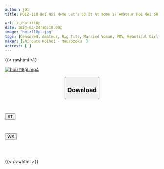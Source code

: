 ```yaml
---
author: j91
title: HOIZ-118 Hoi Hoi Home Let's Do It At Home 17 Amateur Hoi Hoi SH / Personal Shooting / One Night / Matching App / Home / Amateur / Beautiful Girl / Married Woman / Housewife / Older Sister / Gonzo / Big Breasts / Beautiful Breasts / Big Butt / Fair Skin / Squirting / Waist・Electric Massager・Documentary・Slut・Neat And Clean・Facials・Drinking

url: /v/hoiz118pl
date: 2024-03-24T16:10:00Z
image: "hoiz118pl.jpg"
tags: [Censored, Amateur, Big Tits, Married Woman, POV, Beautiful Girl, 4HR+	]
maker: [Shirouto Hoihoi - Mousozoku  ]
actress: [ ]
---
```



{{< rawhtml >}}

<div class="video" data-videoid="YWRQy99djYHvPR6">
    <a href="javascript:;">
        <img src="/v/hoiz118pl/hoiz118pl.jpg" width="WIDTH" height="HEIGHT" alt="hoiz118pl.mp4" loading="lazy">
    </a>
</div>

<script type="text/javascript" src="https://j91.asia/asset/on-demand-st.js"></script>

<br>
  <link rel="stylesheet" href="https://j91.asia/asset/bs5.css">
  
  <center>
  <button class="btn btn-primary" type="button" data-bs-toggle="collapse" data-bs-target=".multi-collapse" aria-expanded="false" aria-controls="multiCollapseExample1 multiCollapseExample2"><h2>Download</h2></button></center>
</p>
<div class="row">
  <div class="col">
    <div class="collapse multi-collapse" id="multiCollapseExample1">
      <div class="card card-body">
	      	      <br>
<div class="buttons">  
<p><a href="https://streamtape.to/v/YWRQy99djYHvPR6" target="_blank"><button class="btn-hover color-3"><i class="fa fa-download"></i> ST</button></a></p></div>
    </div>
  </div>
</div>
  <div class="col">
    <div class="collapse multi-collapse" id="multiCollapseExample2">
      <div class="card card-body">
	      <br>
<div class="buttons">
<p><a href="https://wolfstream.tv/0ore75kverva" target="_blank"><button class="btn-hover color-8"><i class="fa fa-download"></i> WS</button></a></p></div>
<br><br>
      </div>
    </div>
  </div>
</div>

{{< /rawhtml >}}